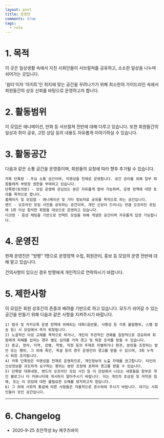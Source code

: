 ```yaml
---
layout: post
title: 운영안
comments: true
tags:
  - rule
---
```



# 1. 목적
이 곳은 일상생활 속에서 지친 사회인들이 서브컬쳐를 공유하고, 소소한 일상을 나누며 쉬어가는 곳입니다.

'쉼터'이자 '아지트'인 취지에 맞는 공간을 꾸려나가기 위해 최소한의 가이드라인 속에서 회원들간의 상호 신뢰를 바탕으로 운영하고자 합니다.

# 2. 활동범위
이 모임은 애니메이션, 만화 등 서브컬쳐 전반에 대해 다루고 있습니다. 또한 회원들간의 일상과 취미 공유, 고민 상담 등의 내용도 자유롭게 이야기하실 수 있습니다.  

# 3. 활동공간
다음과 같은 소통 공간을 운영중이며, 회원들의 요청에 따라 향후 추가될 수 있습니다.    

	카톡 단톡방 - 주요 소통 공간이며, 익명성을 전제로 운영합니다. 공간 관리를 위해 일부 회원들에게 부방장 권한을 부여하고 있습니다. 
	단톡방(토의방) - 모임 운영에 관심있는 분은 자유롭게 참여 가능하며, 운영 정책에 대한 토의를 목적으로 합니다.  
	홈페이지 및 모임앱 - 애니메이션 및 기타 정보자료 공유를 목적으로 하는 공간입니다. 
	밴드 - 오프라인 모임 사진을 공유하는 공간이며, 개인 신상이 드러나는 만큼 오프라인 모임에 1회 이상 참석한 회원을 대상으로 운영하고 있습니다. 
	디코방 - 음성 채팅을 기반으로 언택트 모임을 위해 개설한 공간이며 자유롭게 입장 가능합니다.

# 4. 운영진
현재 운영진은 "방짱" 1명으로 운영정책 수립, 회원관리, 홍보 등 모임의 운영 전반에 대해 맡고 있습니다.

건의사항이 있으신 경우 방짱에게 개인적으로 연락하시기 바랍니다.

# 5. 제한사항
이 모임은 회원 상호간의 존중과 배려를 기반으로 하고 있습니다. 모두가 쉬어갈 수 있는 공간을 만들기 위해 다음과 같은 사항을 지켜주시기 바랍니다. 

	1) 법규 및 카카오톡 운영 정책에 위배되는 대화(음란물, 사행성 등 각종 불법행위, 스팸 발송 등) 시 모임에서 즉각 퇴장됩니다.
	2) 노골적인 이성 교제를 목적으로 하거나, 개인의 주관적인 견해를 일방적으로 강요하여 회원에게 피해를 입히는 경우 별도 심의를 거쳐 경고 및 퇴장 조치를 받을 수 있습니다.     
	3) 종교, 정치, 지역, 성별, 학벌, 직장 등의 주제로 차별하거나 편견, 분란을 조장하는 발언 또는 행위, 그 외에 폭언, 욕설 등의 경우 운영진의 경고를 받을 수 있으며, 3회 누적 시 퇴장 조치됩니다.
	4) 카톡 단톡방은 익명성을 전제로 운영하므로, 개인정보의 노출 자제를 권고합니다. 타인의 신상정보를 과도하게 요구하는 행위는 분란 조장에 준하여 경고를 받을 수 있습니다.
	5) 단톡방 대화내용, 밴드의 오프라인 모임 사진 등 이 모임에서 나오는 내용들을 함부로 개인 블로그나 타 커뮤니티에 게시하지 말아주시기 바랍니다. 이는 개인의 초상권 및 저작권 침해, 또는 이 모임에 대한 불필요한 오해를 방지하고자 함입니다.     
	6) 그 외에 사회적 통념에 따른 사항들은 자율적으로 준수하여 주시기 바랍니다. 여기는 사회인들이 모인 공간입니다.

***
# 6. Changelog
 - 2020-9-25 초안작성 by 제쿠츠바이
